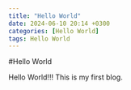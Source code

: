 ```yaml
---
title: "Hello World"
date: 2024-06-10 20:14 +0300
categories: [Hello World]
tags: Hello World
---
```


#Hello World

Hello World!!! This is my first blog.
